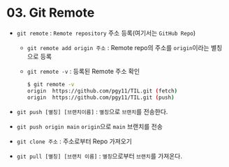 # 03. Git Remote

+ `git remote` : `Remote repository` 주소 등록(여기서는 `GitHub Repo`)

  + `git remote add origin 주소` :  Remote repo의 주소를 `origin`이라는 별칭으로 등록

  + `git remote -v` : 등록된 Remote 주소 확인

    ```bash
    $ git remote -v
    origin  https://github.com/pgy11/TIL.git (fetch)
    origin  https://github.com/pgy11/TIL.git (push)
    ```



+ `git push [별칭] [브랜치이름]` : `별칭`으로 `브랜치`를 전송한다.
+ `git push origin main` `origin`으로 `main` 브랜치를 전송

+ `git clone 주소` :  주소로부터 Repo 가져오기

+ `git pull [별칭] [브랜치 이름]` : `별칭`으로부터 `브랜치`를 가져온다.

